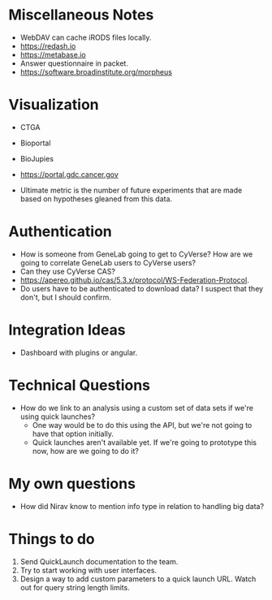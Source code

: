 # Miscellaneous Notes

- WebDAV can cache iRODS files locally.
- https://redash.io
- https://metabase.io
- Answer questionnaire in packet.
- https://software.broadinstitute.org/morpheus

# Visualization

- CTGA
- Bioportal
- BioJupies
- https://portal.gdc.cancer.gov


- Ultimate metric is the number of future experiments that are made based on hypotheses gleaned from this data.


# Authentication

- How is someone from GeneLab going to get to CyVerse? How are we going to correlate GeneLab users to CyVerse users?
- Can they use CyVerse CAS?
- https://apereo.github.io/cas/5.3.x/protocol/WS-Federation-Protocol.
- Do users have to be authenticated to download data? I suspect that they don't, but I should confirm.


# Integration Ideas

- Dashboard with plugins or angular.

# Technical Questions

- How do we link to an analysis using a custom set of data sets if we're using quick launches?
    - One way would be to do this using the API, but we're not going to have that option initially.
    - Quick launches aren't available yet. If we're going to prototype this now, how are we going to do it?

# My own questions

- How did Nirav know to mention info type in relation to handling big data?

# Things to do

1. Send QuickLaunch documentation to the team.
2. Try to start working with user interfaces.
3. Design a way to add custom parameters to a quick launch URL. Watch out for query string length limits.
